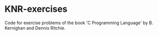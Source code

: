 # KNR-exercises
Code for exercise problems of the book 'C Programming Language' by B. Kernighan and Dennis Ritchie.
